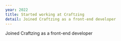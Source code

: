 ```yaml
---
year: 2022
title: Started working at Craftzing
detail: Joined Craftzing as a front-end developer
---
```


Joined Craftzing as a front-end developer